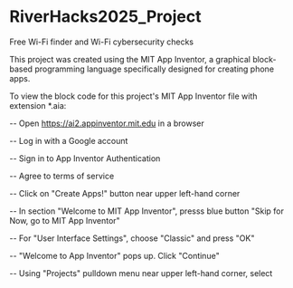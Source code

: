 # RiverHacks2025_Project
Free Wi-Fi finder and Wi-Fi cybersecurity checks

This project was created using the MIT App Inventor, a graphical block-based programming language specifically designed for creating phone apps.

To view the block code for this project's MIT App Inventor file with extension *.aia:

-- Open https://ai2.appinventor.mit.edu in a browser

-- Log in with a Google account

-- Sign in to App Inventor Authentication

-- Agree to terms of service

-- Click on "Create Apps!" button near upper left-hand corner

-- In section "Welcome to MIT App Inventor", presss blue button "Skip for Now, go to MIT App Inventor"

-- For "User Interface Settings", choose "Classic" and press "OK"

-- "Welcome to App Inventor" pops up.  Click "Continue"

-- Using "Projects" pulldown menu near upper left-hand corner, select 




